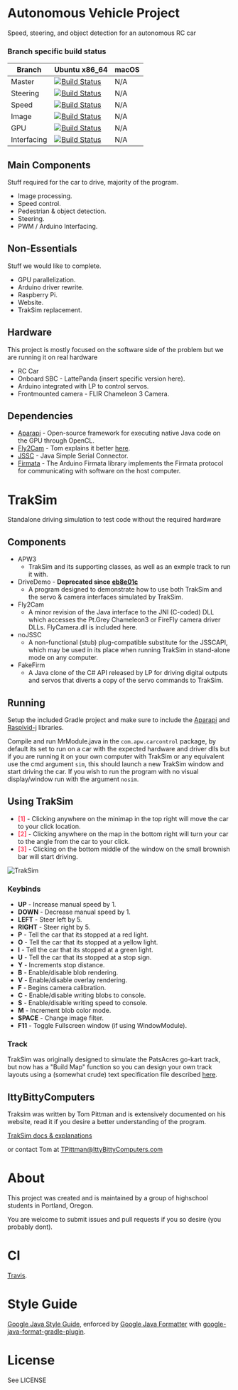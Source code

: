 # Autonomous Vehicle Project
Speed, steering, and object detection for an autonomous RC car

### Branch specific build status
Branch      | Ubuntu x86_64 | macOS
----------- | ------------- | ------------------------------------------------------------------------------------------------------------------------------------------------
Master      | [![Build Status](https://travis-ci.org/AutonomousCarProject/CarControl.svg?branch=master)](https://travis-ci.org/AutonomousCarProject/CarControl)      | N/A
Steering    | [![Build Status](https://travis-ci.org/AutonomousCarProject/CarControl.svg?branch=steering)](https://travis-ci.org/AutonomousCarProject/CarControl)    | N/A
Speed       | [![Build Status](https://travis-ci.org/AutonomousCarProject/CarControl.svg?branch=speed)](https://travis-ci.org/AutonomousCarProject/CarControl)       | N/A
Image       | [![Build Status](https://travis-ci.org/AutonomousCarProject/CarControl.svg?branch=image)](https://travis-ci.org/AutonomousCarProject/CarControl)       | N/A
GPU         | [![Build Status](https://travis-ci.org/AutonomousCarProject/CarControl.svg?branch=gpu)](https://travis-ci.org/AutonomousCarProject/CarControl)         | N/A
Interfacing | [![Build Status](https://travis-ci.org/AutonomousCarProject/CarControl.svg?branch=Interfacing)](https://travis-ci.org/AutonomousCarProject/CarControl) | N/A

## Main Components

Stuff required for the car to drive, majority of the program.

* Image processing.
* Speed control.
* Pedestrian & object detection.
* Steering.
* PWM / Arduino Interfacing.

## Non-Essentials

Stuff we would like to complete.    

* GPU parallelization.
* Arduino driver rewrite.
* Raspberry Pi.
* Website.
* TrakSim replacement.

## Hardware
This project is mostly focused on the software side of the problem but we are running it on real hardware

* RC Car
* Onboard SBC - LattePanda (insert specific version here).
* Arduino integrated with LP to control servos.
* Frontmounted camera - FLIR Chameleon 3 Camera.

## Dependencies

* [Aparapi](http://aparapi.com/) - Open-source framework for executing native Java code on the GPU through OpenCL.
* [Fly2Cam](http://www.ittybittycomputers.com/APW2/TrackSim/Fly2cam.htm) - Tom explains it better [here](http://www.ittybittycomputers.com/APW2/TrackSim/Fly2cam.htm).
* [JSSC](https://code.google.com/archive/p/java-simple-serial-connector/) - Java Simple Serial Connector.
* [Firmata](https://www.arduino.cc/en/Reference/Firmata) - The Arduino Firmata library implements the Firmata protocol for communicating with software on the host computer.


# TrakSim
Standalone driving simulation to test code without the required hardware

## Components

* APW3
    * TrakSim and its supporting classes, as well as an exmple track to run it with.
* DriveDemo - **Deprecated since** [**eb8e01c**](https://github.com/AutonomousCarProject/CarControl/commit/eb8e01cc2d91feb26ebcebe2d798e27c0678d200)
    * A program designed to demonstrate how to use both TrakSim and the servo & camera interfaces simulated by TrakSim.
* Fly2Cam
    * A minor revision of the Java interface to the JNI (C-coded) DLL which accesses the Pt.Grey Chameleon3 or FireFly camera driver DLLs. FlyCamera.dll is included here.
* noJSSC
    * A non-functional (stub) plug-compatible substitute for the JSSCAPI, which may be used in its place when running TrakSim in stand-alone mode on any computer.
* FakeFirm
    * A Java clone of the C# API released by LP for driving digital outputs and servos that diverts a copy of the servo commands to TrakSim.


## Running
Setup the included Gradle project and make sure to include the [Aparapi](http://aparapi.com/) and [Raspivid-j](https://github.com/AutonomousCarProject/CarControl/commit/eb8e01cc2d91feb26ebcebe2d798e27c0678d200) libraries.

Compile and run MrModule.java in the `com.apw.carcontrol` package, by default its set to run on a car with the expected hardware and driver dlls but if
you are running it on your own computer with TrakSim or any equivalent use the cmd argument `sim`, this should launch a new TrakSim window and start driving the car.
If you wish to run the program with no visual display/window run with the argument `nosim`.

## Using TrakSim

* <span style="color:#FF4F69">**[1]**</span> - Clicking anywhere on the minimap in the top right will move the car to your click location.
* <span style="color:#FF4F69">**[2]**</span> - Clicking anywhere on the map in the bottom right will turn your car to the angle from the car to your click.
* <span style="color:#FF4F69">**[3]**</span> - Clicking on the bottom middle of the window on the small brownish bar will start driving.

![TrakSim](https://user-images.githubusercontent.com/3460531/43101980-af2225f8-8e7e-11e8-96f1-87fb08727a8e.png)

### Keybinds
* **UP** - Increase manual speed by 1.
* **DOWN** - Decrease manual speed by 1.
* **LEFT** - Steer left by 5.
* **RIGHT** - Steer right by 5.
* **P** - Tell the car that its stopped at a red light.
* **O** - Tell the car that its stopped at a yellow light.
* **I** - Tell the car that its stopped at a green light.
* **U** - Tell the car that its stopped at a stop sign.
* **Y** - Increments stop distance.
* **B** - Enable/disable blob rendering.
* **V** - Enable/disable overlay rendering.
* **F** - Begins camera calibration.
* **C** - Enable/disable writing blobs to console.
* **S** - Enable/disable writing speed to console.
* **M** - Increment blob color mode.
* **SPACE** - Change image filter.
* **F11** - Toggle Fullscreen window (if using WindowModule).

### Track

TrakSim was originally designed to simulate the PatsAcres go-kart track, but now has a "Build Map" function so you can design your own track layouts using a (somewhat crude) text specification file described [here](http://www.ittybittycomputers.com/APW2/TrackSim/BuildMap.htm).

## IttyBittyComputers

Traksim was written by Tom Pittman and is extensively documented on his website, read it if you desire a better understanding of the program.

[TrakSim docs & explanations](http://www.ittybittycomputers.com/APW2/TrackSim/)

or contact Tom at TPittman@IttyBittyComputers.com

# About

This project was created and is maintained by a group of highschool students in Portland, Oregon.

You are welcome to submit issues and pull requests if you so desire (you probably dont).

# CI

[Travis](https://travis-ci.org).

# Style Guide

[Google Java Style Guide](https://google.github.io/styleguide/javaguide.html), enforced by [Google Java Formatter](https://github.com/google/google-java-format) with [google-java-format-gradle-plugin](https://github.com/sherter/google-java-format-gradle-plugin).

# License
See LICENSE
